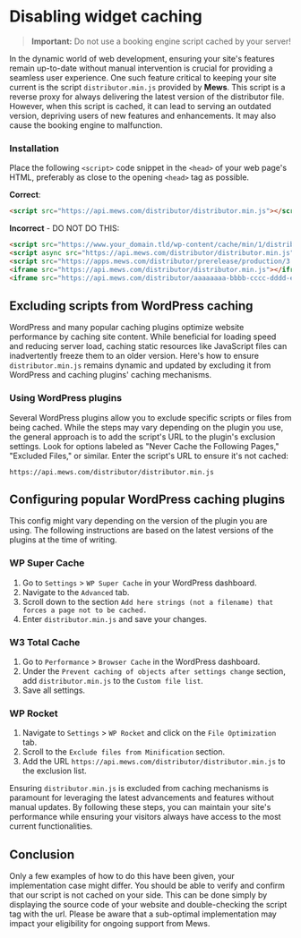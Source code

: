 # Disabling widget caching

> **Important:** Do not use a booking engine script cached by your server!

In the dynamic world of web development, ensuring your site's features remain up-to-date without manual intervention is crucial for providing a seamless user experience. One such feature critical to keeping your site current is the script `distributor.min.js` provided by **Mews**. This script is a reverse proxy for always delivering the latest version of the distributor file. However, when this script is cached, it can lead to serving an outdated version, depriving users of new features and enhancements. It may also cause the booking engine to malfunction.

### Installation

Place the following `<script>` code snippet in the `<head>` of your web page's HTML, preferably as close to the opening `<head>` tag as possible.

**Correct**:
```html
<script src="https://api.mews.com/distributor/distributor.min.js"></script>
```

**Incorrect** - DO NOT DO THIS:
```html
<script src="https://www.your_domain.tld/wp-content/cache/min/1/distributor/distributor.min.js?ver=1628071961"></script>
<script async src="https://api.mews.com/distributor/distributor.min.js"></script>
<script src="https://apps.mews.com/distributor/prerelease/production/3.924.4/distributor.js"></script>
<iframe src="https://api.mews.com/distributor/distributor.min.js"></iframe>
<iframe src="https://api.mews.com/distributor/aaaaaaaa-bbbb-cccc-dddd-eeeeeeeeeeee"></iframe>
```

## Excluding scripts from WordPress caching

WordPress and many popular caching plugins optimize website performance by caching site content. While beneficial for loading speed and reducing server load, caching static resources like JavaScript files can inadvertently freeze them to an older version. Here's how to ensure `distributor.min.js` remains dynamic and updated by excluding it from WordPress and caching plugins' caching mechanisms.

### Using WordPress plugins

Several WordPress plugins allow you to exclude specific scripts or files from being cached. While the steps may vary depending on the plugin you use, the general approach is to add the script's URL to the plugin's exclusion settings. Look for options labeled as "Never Cache the Following Pages," "Excluded Files," or similar. Enter the script's URL to ensure it's not cached:

```
https://api.mews.com/distributor/distributor.min.js
```

## Configuring popular WordPress caching plugins

This config might vary depending on the version of the plugin you are using. The following instructions are based on the latest versions of the plugins at the time of writing.

### WP Super Cache

1. Go to `Settings` > `WP Super Cache` in your WordPress dashboard.
2. Navigate to the `Advanced` tab.
3. Scroll down to the section `Add here strings (not a filename) that forces a page not to be cached.`
4. Enter `distributor.min.js` and save your changes.

### W3 Total Cache

1. Go to `Performance` > `Browser Cache` in the WordPress dashboard.
2. Under the `Prevent caching of objects after settings change` section, add `distributor.min.js` to the `Custom file list`.
3. Save all settings.

### WP Rocket

1. Navigate to `Settings` > `WP Rocket` and click on the `File Optimization` tab.
2. Scroll to the `Exclude files from Minification` section.
3. Add the URL `https://api.mews.com/distributor/distributor.min.js` to the exclusion list.

Ensuring `distributor.min.js` is excluded from caching mechanisms is paramount for leveraging the latest advancements and features without manual updates. By following these steps, you can maintain your site's performance while ensuring your visitors always have access to the most current functionalities.

## Conclusion
Only a few examples of how to do this have been given, your implementation case might differ. You should be able to verify and confirm that our script is not cached on your side. This can be done simply by displaying the source code of your website and double-checking the script tag with the url. Please be aware that a sub-optimal implementation may impact your eligibility for ongoing support from Mews.
